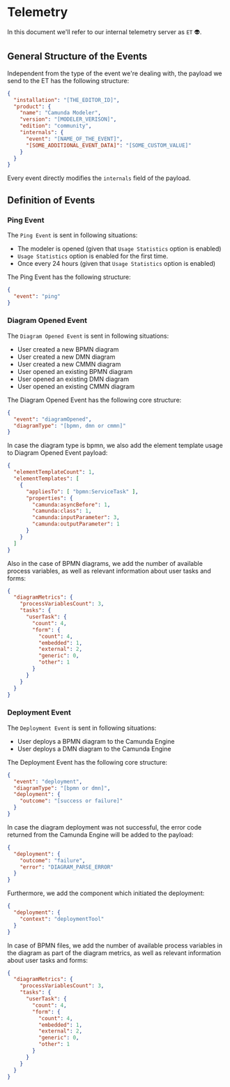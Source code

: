 # Telemetry

In this document we'll refer to our internal telemetry server as `ET` :alien:.

## General Structure of the Events
Independent from the type of the event we're dealing with, the payload we send to the ET has the following structure:
```json
{
  "installation": "[THE_EDITOR_ID]",
  "product": {
    "name": "Camunda Modeler",
    "version": "[MODELER_VERISON]",
    "edition": "community",
    "internals": {
      "event": "[NAME_OF_THE_EVENT]",
      "[SOME_ADDITIONAL_EVENT_DATA]": "[SOME_CUSTOM_VALUE]"
    }
  }
}
```

Every event directly modifies the `internals` field of the payload.

## Definition of Events

### Ping Event
The `Ping Event` is sent in following situations:

 - The modeler is opened (given that `Usage Statistics` option is enabled)
 - `Usage Statistics` option is enabled for the first time.
 - Once every 24 hours (given that `Usage Statistics` option is enabled)

The Ping Event has the following structure:
```json
{
  "event": "ping"
}
```

### Diagram Opened Event
The `Diagram Opened Event` is sent in following situations:

 - User created a new BPMN diagram
 - User created a new DMN diagram
 - User created a new CMMN diagram
 - User opened an existing BPMN diagram
 - User opened an existing DMN diagram
 - User opened an existing CMMN diagram

The Diagram Opened Event has the following core structure:
```json
{
  "event": "diagramOpened",
  "diagramType": "[bpmn, dmn or cmmn]"
}
```

In case the diagram type is bpmn, we also add the element template usage to
Diagram Opened Event payload:

```json
{
  "elementTemplateCount": 1,
  "elementTemplates": [
    {
      "appliesTo": [ "bpmn:ServiceTask" ],
      "properties": {
        "camunda:asyncBefore": 1,
        "camunda:class": 1,
        "camunda:inputParameter": 3,
        "camunda:outputParameter": 1
      }
    }
  ]
}
```

Also in the case of BPMN diagrams, we add the number of available process variables,
as well as relevant information about user tasks and forms:

```json
{
  "diagramMetrics": {
    "processVariablesCount": 3,
    "tasks": {
      "userTask": {
        "count": 4,
        "form": {
          "count": 4,
          "embedded": 1,
          "external": 2,
          "generic": 0,
          "other": 1
        }
      }
    }
  }
}
```

### Deployment Event
The `Deployment Event` is sent in following situations:

 - User deploys a BPMN diagram to the Camunda Engine
 - User deploys a DMN diagram to the Camunda Engine

The Deployment Event has the following core structure:
```json
{
  "event": "deployment",
  "diagramType": "[bpmn or dmn]",
  "deployment": {
    "outcome": "[success or failure]"
  }
}
```

In case the diagram deployment was not successful, the error code returned from the Camunda Engine will be added to the payload:

```json
{
  "deployment": {
    "outcome": "failure",
    "error": "DIAGRAM_PARSE_ERROR"
  }
}
```

Furthermore, we add the component which initiated the deployment:

```json
{
  "deployment": {
    "context": "deploymentTool"
  }
}
```

In case of BPMN files, we add the number of available process variables in the diagram as part of the diagram metrics,
as well as relevant information about user tasks and forms:

```json
{
  "diagramMetrics": {
    "processVariablesCount": 3,
    "tasks": {
      "userTask": {
        "count": 4,
        "form": {
          "count": 4,
          "embedded": 1,
          "external": 2,
          "generic": 0,
          "other": 1
        }
      }
    }
  }
}
